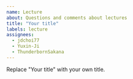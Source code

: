 ```yaml
---
name: Lecture
about: Questions and comments about lectures
title: "Your title"
labels: lecture
assignees:
  - jdchoi77
  - Yuxin-Ji
  - ThunderbornSakana
---
```


Replace "Your title" with your own title.
